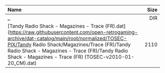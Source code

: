 |Name|Size|
|:---|---:|
|[..](../index.html)|DIR|
|[Tandy Radio Shack - Magazines - Trace (FR).dat](https://raw.githubusercontent.com/open-retrogaming-archive/dat-catalog/main/root/normalized/TOSEC-PIX/Tandy Radio Shack/Magazines/Trace (FR)/Tandy Radio Shack - Magazines - Trace (FR)/Tandy Radio Shack - Magazines - Trace (FR) (TOSEC-v2010-01-20_CM).dat)|2110|
